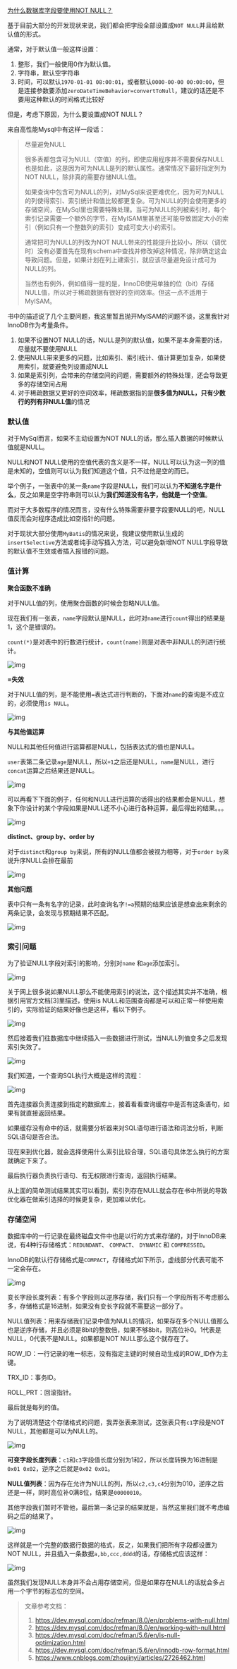 [为什么数据库字段要使用NOT NULL？](https://www.cnblogs.com/ilovejaney/p/14619604.html)

基于目前大部分的开发现状来说，我们都会把字段全部设置成`NOT NULL`并且给默认值的形式。

通常，对于默认值一般这样设置：

1. 整形，我们一般使用0作为默认值。
2. 字符串，默认空字符串
3. 时间，可以默认`1970-01-01 08:00:01`，或者默认`0000-00-00 00:00:00`，但是连接参数要添加`zeroDateTimeBehavior=convertToNull`，建议的话还是不要用这种默认的时间格式比较好

但是，考虑下原因，为什么要设置成NOT NULL？

来自高性能Mysql中有这样一段话：

> 尽量避免NULL
>
> 很多表都包含可为NULL（空值）的列，即使应用程序并不需要保存NULL也是如此，这是因为可为NULL是列的默认属性。通常情况下最好指定列为NOT NULL，除非真的需要存储NULL值。
>
> 如果查询中包含可为NULL的列，对MySql来说更难优化，因为可为NULL的列使得索引、索引统计和值比较都更复杂。可为NULL的列会使用更多的存储空间，在MySql里也需要特殊处理。当可为NULL的列被索引时，每个索引记录需要一个额外的字节，在MyISAM里甚至还可能导致固定大小的索引（例如只有一个整数列的索引）变成可变大小的索引。
>
> 通常把可为NULL的列改为NOT NULL带来的性能提升比较小，所以（调优时）没有必要首先在现有schema中查找并修改掉这种情况，除非确定这会导致问题。但是，如果计划在列上建索引，就应该尽量避免设计成可为NULL的列。
>
> 当然也有例外，例如值得一提的是，InnoDB使用单独的位（bit）存储NULL值，所以对于稀疏数据有很好的空间效率。但这一点不适用于MyISAM。

书中的描述说了几个主要问题，我这里暂且抛开MyISAM的问题不谈，这里我针对InnoDB作为考量条件。

1. 如果不设置NOT NULL的话，NULL是列的默认值，如果不是本身需要的话，尽量就不要使用NULL
2. 使用NULL带来更多的问题，比如索引、索引统计、值计算更加复杂，如果使用索引，就要避免列设置成NULL
3. 如果是索引列，会带来的存储空间的问题，需要额外的特殊处理，还会导致更多的存储空间占用
4. 对于稀疏数据又更好的空间效率，稀疏数据指的是**很多值为NULL，只有少数行的列有非NULL值**的情况

### 默认值

对于MySql而言，如果不主动设置为NOT NULL的话，那么插入数据的时候默认值就是NULL。

NULL和NOT NULL使用的空值代表的含义是不一样，NULL可以认为这一列的值是未知的，空值则可以认为我们知道这个值，只不过他是空的而已。

举个例子，一张表中的某一条`name`字段是NULL，我们可以认为**不知道名字是什么**，反之如果是空字符串则可以认为**我们知道没有名字，他就是一个空值**。

而对于大多数程序的情况而言，没有什么特殊需要非要字段要NULL的吧，NULL值反而会对程序造成比如空指针的问题。

对于现状大部分使用`MyBatis`的情况来说，我建议使用默认生成的`insertSelective`方法或者纯手动写插入方法，可以避免新增NOT NULL字段导致的默认值不生效或者插入报错的问题。

### 值计算

**聚合函数不准确**

对于NULL值的列，使用聚合函数的时候会忽略NULL值。

现在我们有一张表，`name`字段默认是NULL，此时对`name`进行`count`得出的结果是1，这个是错误的。

`count(*)`是对表中的行数进行统计，`count(name)`则是对表中非NULL的列进行统计。

![img](https://tva1.sinaimg.cn/large/008eGmZEgy1gp6es1zx01j30wa0ka40f.jpg)

**=失效**

对于NULL值的列，是不能使用`=`表达式进行判断的，下面对`name`的查询是不成立的，必须使用`is NULL`。

![img](https://tva1.sinaimg.cn/large/008eGmZEgy1gp6ekbjkgjj30n20egmyi.jpg)

**与其他值运算**

NULL和其他任何值进行运算都是NULL，包括表达式的值也是NULL。

`user`表第二条记录`age`是NULL，所以`+1`之后还是NULL，`name`是NULL，进行`concat`运算之后结果还是NULL。

![img](https://tva1.sinaimg.cn/large/008eGmZEgy1gp6eopq2baj30pk0l8gnj.jpg)

可以再看下下面的例子，任何和NULL进行运算的话得出的结果都会是NULL，想象下你设计的某个字段如果是NULL还不小心进行各种运算，最后得出的结果。。。

![img](https://tva1.sinaimg.cn/large/008eGmZEgy1gp6f78yuiij312m09yaax.jpg)

**distinct、group by、order by**

对于`distinct`和`group by`来说，所有的NULL值都会被视为相等，对于`order by`来说升序NULL会排在最前

![img](https://tva1.sinaimg.cn/large/008eGmZEgy1gp6f1rxml4j30n40we0v8.jpg)

**其他问题**

表中只有一条有名字的记录，此时查询名字`!=a`预期的结果应该是想查出来剩余的两条记录，会发现与预期结果不匹配。

![img](https://tva1.sinaimg.cn/large/008eGmZEgy1gp6gcrl138j30n60fomyn.jpg)

### 索引问题

为了验证NULL字段对索引的影响，分别对`name` 和`age`添加索引。

![img](https://tva1.sinaimg.cn/large/008eGmZEgy1gp6hidqy3ej30xe0ne775.jpg)

关于网上很多说如果NULL那么不能使用索引的说法，这个描述其实并不准确，根据引用官方文档[3]里描述，使用is NULL和范围查询都是可以和正常一样使用索引的，实际验证的结果好像也是这样，看以下例子。

![img](https://tva1.sinaimg.cn/large/008eGmZEgy1gp6hkl143qj31re0jcdj3.jpg)

然后接着我们往数据库中继续插入一些数据进行测试，当NULL列值变多之后发现索引失效了。

![img](https://tva1.sinaimg.cn/large/008eGmZEgy1gp6lyhig4wj31ne0u0dmt.jpg)

我们知道，一个查询SQL执行大概是这样的流程：

![img](https://tva1.sinaimg.cn/large/008eGmZEgy1gp6m7q8w1cj30ny07kmxp.jpg)

首先连接器负责连接到指定的数据库上，接着看看查询缓存中是否有这条语句，如果有就直接返回结果。

如果缓存没有命中的话，就需要分析器来对SQL语句进行语法和词法分析，判断SQL语句是否合法。

现在来到优化器，就会选择使用什么索引比较合理，SQL语句具体怎么执行的方案就确定下来了。

最后执行器负责执行语句、有无权限进行查询，返回执行结果。

从上面的简单测试结果其实可以看到，索引列存在NULL就会存在书中所说的导致优化器在做索引选择的时候更复杂，更加难以优化。

### 存储空间

数据库中的一行记录在最终磁盘文件中也是以行的方式来存储的，对于InnoDB来说，有4种行存储格式：`REDUNDANT`、 `COMPACT`、 `DYNAMIC` 和 `COMPRESSED`。

InnoDB的默认行存储格式是`COMPACT`，存储格式如下所示，虚线部分代表可能不一定会存在。

![img](https://tva1.sinaimg.cn/large/008eGmZEgy1gp6pbo6xd7j30v602u3yq.jpg)

变长字段长度列表：有多个字段则以逆序存储，我们只有一个字段所有不考虑那么多，存储格式是16进制，如果没有变长字段就不需要这一部分了。

NULL值列表：用来存储我们记录中值为NULL的情况，如果存在多个NULL值那么也是逆序存储，并且必须是8bit的整数倍，如果不够8bit，则高位补0。1代表是NULL，0代表不是NULL。如果都是NOT NULL那么这个就存在了。

ROW_ID：一行记录的唯一标志，没有指定主键的时候自动生成的ROW_ID作为主键。

TRX_ID：事务ID。

ROLL_PRT：回滚指针。

最后就是每列的值。

为了说明清楚这个存储格式的问题，我弄张表来测试，这张表只有`c1`字段是NOT NULL，其他都是可以为NULL的。

![img](https://tva1.sinaimg.cn/large/008eGmZEgy1gp6p3brl0vj329f0u0tdx.jpg)

**可变字段长度列表**：`c1`和`c3`字段值长度分别为1和2，所以长度转换为16进制是`0x01 0x02`，逆序之后就是`0x02 0x01`。

**NULL值列表**：因为存在允许为NULL的列，所以`c2,c3,c4`分别为010，逆序之后还是一样，同时高位补0满8位，结果是`00000010`。

其他字段我们暂时不管他，最后第一条记录的结果就是，当然这里我们就不考虑编码之后的结果了。

![img](https://tva1.sinaimg.cn/large/008eGmZEgy1gp6phs9gt6j30wu0970th.jpg)

这样就是一个完整的数据行数据的格式，反之，如果我们把所有字段都设置为NOT NULL，并且插入一条数据`a,bb,ccc,dddd`的话，存储格式应该这样：

![img](https://tva1.sinaimg.cn/large/008eGmZEgy1gp6pnr75t6j31070a0mxx.jpg)

虽然我们发现NULL本身并不会占用存储空间，但是如果存在NULL的话就会多占用一个字节的标志位的空间。

> 文章参考文档：
>
> 1. https://dev.mysql.com/doc/refman/8.0/en/problems-with-null.html
> 2. https://dev.mysql.com/doc/refman/8.0/en/working-with-null.html
> 3. https://dev.mysql.com/doc/refman/5.6/en/is-null-optimization.html
> 4. https://dev.mysql.com/doc/refman/5.6/en/innodb-row-format.html
> 5. https://www.cnblogs.com/zhoujinyi/articles/2726462.html